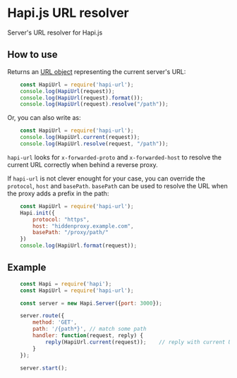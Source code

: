 # Hapi.js URL resolver

Server's URL resolver for Hapi.js

## How to use

Returns an [URL object](https://www.npmjs.com/package/url) representing the current server's URL:

```javascript
    const HapiUrl = require('hapi-url');
    console.log(HapiUrl(request));
    console.log(HapiUrl(request).format());
    console.log(HapiUrl(request).resolve("/path"));
```

Or, you can also write as:

```javascript
    const HapiUrl = require('hapi-url');
    console.log(HapiUrl.current(request));
    console.log(HapiUrl.resolve(request, "/path"));
```

`hapi-url` looks for `x-forwarded-proto` and `x-forwarded-host` to resolve the current URL correctly when behind a reverse proxy. 

If `hapi-url` is not clever enought for your case, you can override the `protocol`, `host` and `basePath`. `basePath` can be used to resolve the URL when the proxy adds a prefix in the path:

```javascript
    const HapiUrl = require('hapi-url');
    Hapi.init({
        protocol: "https",
        host: "hiddenproxy.example.com",
        basePath: "/proxy/path/"
    })
    console.log(HapiUrl.format(request));
```

## Example

```javascript
    const Hapi = require('hapi');
    const HapiUrl = require('hapi-url');

    const server = new Hapi.Server({port: 3000});

    server.route({
        method: 'GET',
        path: '/{path*}', // match some path
        handler: function(request, reply) {
            reply(HapiUrl.current(request));    // reply with current URL
        }
    });
    
    server.start();
```